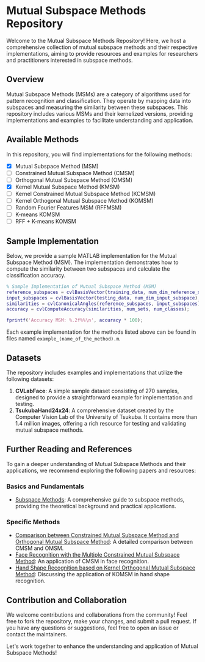 # Mutual Subspace Methods Repository

Welcome to the Mutual Subspace Methods Repository! Here, we host a comprehensive collection of mutual subspace methods and their respective implementations, aiming to provide resources and examples for researchers and practitioners interested in subspace methods.

## Overview
Mutual Subspace Methods (MSMs) are a category of algorithms used for pattern recognition and classification. They operate by mapping data into subspaces and measuring the similarity between these subspaces. This repository includes various MSMs and their kernelized versions, providing implementations and examples to facilitate understanding and application.

## Available Methods
In this repository, you will find implementations for the following methods:

- [x] Mutual Subspace Method (MSM)
- [ ] Constrained Mutual Subspace Method (CMSM)
- [ ] Orthogonal Mutual Subspace Method (OMSM)
- [x] Kernel Mutual Subspace Method (KMSM)
- [ ] Kernel Constrained Mutual Subspace Method (KCMSM)
- [ ] Kernel Orthogonal Mutual Subspace Method (KOMSM)
- [ ] Random Fourier Features MSM (RFFMSM)
- [ ] K-means KOMSM
- [ ] RFF + K-means KOMSM

## Sample Implementation
Below, we provide a sample MATLAB implementation for the Mutual Subspace Method (MSM). The implementation demonstrates how to compute the similarity between two subspaces and calculate the classification accuracy.

```matlab
% Sample Implementation of Mutual Subspace Method (MSM)
reference_subspaces = cvlBasisVector(training_data, num_dim_reference_subspaces);
input_subspaces = cvlBasisVector(testing_data, num_dim_input_subspace);
similarities = cvlCanonicalAngles(reference_subspaces, input_subspaces);
accuracy = cvlComputeAccuracy(similarities, num_sets, num_classes);

fprintf('Accuracy MSM: %.2f%%\n', accuracy * 100);
```

Each example implementation for the methods listed above can be found in files named `example_(name_of_the_method).m`.

## Datasets
The repository includes examples and implementations that utilize the following datasets:

1. **CVLabFace**: A simple sample dataset consisting of 270 samples, designed to provide a straightforward example for implementation and testing.
2. **TsukubaHand24x24**: A comprehensive dataset created by the Computer Vision Lab of the University of Tsukuba. It contains more than 1.4 million images, offering a rich resource for testing and validating mutual subspace methods.

## Further Reading and References
To gain a deeper understanding of Mutual Subspace Methods and their applications, we recommend exploring the following papers and resources:

### Basics and Fundamentals
- [Subspace Methods](http://www.cvlab.cs.tsukuba.ac.jp/~kfukui/english/epapers/subspace_method.pdf): A comprehensive guide to subspace methods, providing the theoretical background and practical applications.

### Specific Methods
- [Comparison between Constrained Mutual Subspace Method and Orthogonal Mutual Subspace Method](https://www.cs.tsukuba.ac.jp/internal/techreport/data/CS-TR-06-7.pdf): A detailed comparison between CMSM and OMSM.
- [Face Recognition with the Multiple Constrained Mutual Subspace Method](http://www.cvlab.cs.tsukuba.ac.jp/~kfukui/english/epapers/AVBPA05.pdf): An application of CMSM in face recognition.
- [Hand Shape Recognition based on Kernel Orthogonal Mutual Subspace Method](http://www.cvlab.cs.tsukuba.ac.jp/~kfukui/english/epapers/MVA2009.pdf): Discussing the application of KOMSM in hand shape recognition.

## Contribution and Collaboration
We welcome contributions and collaborations from the community! Feel free to fork the repository, make your changes, and submit a pull request. If you have any questions or suggestions, feel free to open an issue or contact the maintainers.

Let's work together to enhance the understanding and application of Mutual Subspace Methods!